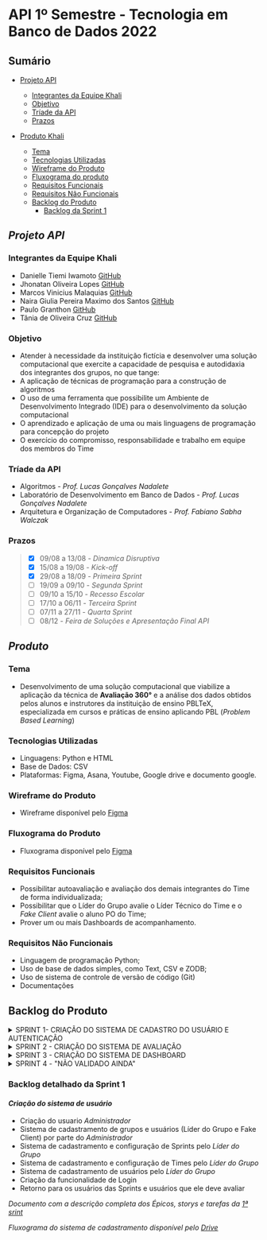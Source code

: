 # API 1º Semestre - Tecnologia em Banco de Dados 2022
##
## Sumário
  * [Projeto API](#projeto-API)
    * [Integrantes da Equipe Khali](#integrantes-da-equipe-khali) 
    * [Objetivo](#objetivo)
    * [Tríade da API](#tríade-da-api)
    * [Prazos](#prazos)
   
  
     
  * [Produto Khali](#descrição-do-produto)
    * [Tema](#tema)
    * [Tecnologias Utilizadas](#tecnologias-utilizadas)
    * [Wireframe do Produto](#wireframe-do-produto)
    * [Fluxograma do produto](#fluxograma-do-produto)
    * [Requisitos Funcionais](#requisitos-funcionais)
    * [Requisitos Não Funcionais](#requisitos-não-funcionais)
    * [Backlog do Produto](#backlog-do-produto)
      * [Backlog da Sprint 1](#backlog-detalhado-da-sprint-1)
    
    
##
## *Projeto API*

### Integrantes da Equipe Khali
* Danielle Tiemi Iwamoto [GitHub](https://github.com/daniiwamoto)
* Jhonatan Oliveira Lopes [GitHub](https://github.com/JhonatanLop)
* Marcos Vinicius Malaquias [GitHub](https://github.com/Incivius)
* Naira Giulia Pereira Maximo dos Santos [GitHub](http://github.com/naira-maximo)
* Paulo Granthon [GitHub](https://github.com/paulo-granthon)
* Tânia de Oliveira Cruz [GitHub](https://github.com/taniacruzz)

### Objetivo
* Atender à necessidade da instituição fictícia e desenvolver uma solução computacional que exercite a capacidade de pesquisa e autodidaxia dos integrantes dos grupos, no que tange:
* A aplicação de técnicas de programação para a construção de algoritmos
* O uso de uma ferramenta que possibilite um Ambiente de Desenvolvimento Integrado (IDE) para o desenvolvimento da solução computacional
* O aprendizado e aplicação de uma ou mais linguagens de programação para concepção do projeto
* O exercício do compromisso, responsabilidade e trabalho em equipe dos membros do Time

### Tríade da API
* Algoritmos - *Prof. Lucas Gonçalves Nadalete*
* Laboratório de Desenvolvimento em Banco de Dados - *Prof. Lucas Gonçalves Nadalete*
* Arquitetura e Organização de Computadores - *Prof. Fabiano Sabha Walczak*

### Prazos
> - [x] 09/08 a 13/08 - *Dinamica Disruptiva*
> - [x] 15/08 a 19/08 - *Kick-off*
> - [x] 29/08 a 18/09 - *Primeira Sprint*
> - [ ] 19/09 a 09/10 - *Segunda Sprint*
> - [ ] 09/10 a 15/10 - *Recesso Escolar*
> - [ ] 17/10 a 06/11 - *Terceira Sprint*
> - [ ] 07/11 a 27/11 - *Quarta Sprint*
> - [ ] 08/12 - *Feira de Soluções e Apresentação Final API*


##
## *Produto*

### Tema 
* Desenvolvimento de uma solução computacional que viabilize a aplicação da técnica de **Avaliação 360°** e a análise dos dados obtidos pelos alunos e instrutores da instituição de ensino PBLTeX, especializada em cursos e práticas de ensino aplicando PBL (*Problem Based Learning*)

### Tecnologias Utilizadas
* Linguagens: Python e HTML
* Base de Dados: CSV
* Plataformas: Figma, Asana, Youtube, Google drive e documento google. 

### Wireframe do Produto
* Wireframe disponível pelo [Figma](https://www.figma.com/file/U1apWrrVuZHbtNIumUgUoo/Api?node-id=56%3A3)

### Fluxograma do Produto
* Fluxograma disponível pelo [Figma](https://www.figma.com/file/Zbj4rKK3oPqUJxCyPc2eLo/Fluxograma-Khali?node-id=0%3A1)

### Requisitos Funcionais
* Possibilitar autoavaliação e avaliação dos demais integrantes do Time de forma individualizada;
* Possibilitar que o Líder do Grupo avalie o Líder Técnico do Time e o *Fake Client* avalie o aluno PO do Time;
* Prover um ou mais Dashboards de acompanhamento.

### Requisitos Não Funcionais
* Linguagem de programação Python;
* Uso de base de dados simples, como Text, CSV e ZODB;
* Uso de sistema de controle de versão de código (Git)
* Documentações


## Backlog do Produto

<details>
 <summary> SPRINT 1- CRIAÇÃO DO SISTEMA DE CADASTRO DO USUÁRIO E AUTENTICAÇÃO </summary>
 <br>
 
  | USER STORY | PRIORIDADE | SPRINT | 
  |------------|------------|:------------:|
  | Como Administrador da instituição, preciso cadastrar os Líderes dos Grupos para que façam login |Essencial| 1
  | Como Administrador da instituição, preciso cadastrar os Fake Clients para que façam login |Essencial| 1
  | Como Líder do Grupo, preciso criar Times para realizar o cadastro de usuários |Essencial| 1
  | Como Líder do Grupo, preciso cadastrar usuários dentro de um Time para que façam login |Essencial| 1
  | Como Líder do Grupo, preciso definir a função dos usuário dentro de um Time, que será utilizada como base para suas respectivas permissões |Essencial| 1
  | Como Líder do Grupo, preciso criar um cronograma de Sprints dentro do meu grupo, que será a base para os prazos das avaliações |Essencial| 1
  | Como Líder do Grupo, terei a funcionalidade de desativar usuários e times para possíveis desligamentos ou finalização do projeto |Desejável| 2

</details>

<details>
<summary>SPRINT 2 - CRIAÇÃO DO SISTEMA DE AVALIAÇÃO</summary>
 
 
  | USER STORY | PRIORIDADE | SPRINT | 
  |------------|------------|:------------:|
  | Como Líder do Grupo, avaliarei os Líderes Técnicos do meu grupo conforme requisito funcional |Essencial| 2
  | Como Fake Client, avaliarei os POs do meu grupo conforme requisito funcional |Essencial| 2
  | Como PO, avaliarei o Líder Técnico, estudantes do meu time e a mim mesmo como requisito funcional |Essencial| 2
  | Como Líder Técnico, avaliarei o PO, estudantes do meu time e a mim mesmo como requisito funcional |Essencial| 2
  | Como estudante, avaliarei o PO, Líder Técnico, estudantes do meu time e a mim mesmo como requisito funcional |Essencial| 2
  | CRIAÇÃO DO SISTEMA DE DASHBOARDS |

 </details>

<details>
<summary>SPRINT 3 - CRIAÇÃO DO SISTEMA DE DASHBOARD </summary>

 
  | USER STORY | PRIORIDADE | SPRINT | 
  |------------|------------|:------------:|
  | Como Administrador da instituição, preciso ter acesso a um Dashboard para acompanhamento de desempenho dos grupos |Importante| 3
  | Como Líder do Grupo, preciso ter acesso ao Dashboard para acompanhamento de desempenho do meu grupo |Importante| 3
  | Como Fake Client, preciso ter acesso ao Dashboard para acompanhamento de desempenho do meu grupo |Importante| 3
 </details>
 
<details>
<summary>SPRINT 4 - "NÃO VALIDADO AINDA" </summary>
 
  | USER STORY | PRIORIDADE | SPRINT |
  |------------|------------|:------------:|
  | Como PO, terei acesso ao meu Dashboard individual e os Dashboards do meu time, para acompanhamento de desempenho |Importante| 4
  | Como Líder Técnico, terei acesso ao meu Dashboard individual e aos Dashboards do meu time, para acompanhamento de desempenho |Importante| 4
  | Como estudante, terei acesso ao meu Dashboard individual e ao Dashboard geral do time, para acompanhar o meu desempenho |Importante| 4

 </details>



### Backlog detalhado da Sprint 1
#### *Criação do sistema de usuário*
* Criação do usuario *Administrador*
* Sistema de cadastramento de grupos e usuários (Líder do Grupo e Fake Client) por parte do *Administrador* 
* Sistema de cadastramento e configuração de Sprints pelo *Líder do Grupo*
* Sistema de cadastramento e configuração de Times pelo *Líder do Grupo*
* Sistema de cadastramento de usuários pelo *Líder do Grupo*
* Criação da funcionalidade de Login
* Retorno para os usuários das Sprints e usuários que ele deve avaliar

*Documento com a descrição completa dos Épicos, storys e tarefas da [1ª srint](https://docs.google.com/document/d/e/2PACX-1vQ7dtt7AMiOUWYHD1UkAYsZ2ibkR9KMMcrm4DGZL1xgrUUiRh0o9ROnhx6awl8EsjuklAxMRILXGxCi/pub)*

*Fluxograma do sistema de cadastramento disponível pelo [Drive](https://drive.google.com/file/d/11j_OIrMpIdoHqzDNnrGinr8TQ7IvanjP/view?usp=sharing)*
